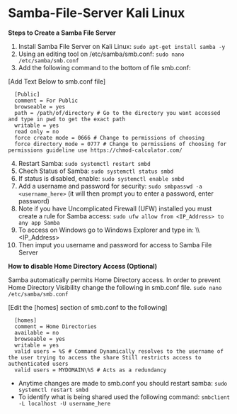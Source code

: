 # Samba-File-Server Kali Linux

**Steps to Create a Samba File Server**

1. Install Samba File Server on Kali Linux: `sudo apt-get install samba -y`
2. Using an editing tool on /etc/samba/smb.conf: `sudo nano /etc/samba/smb.conf`
3. Add the following command to the bottom of file smb.conf:
 
  [Add Text Below to smb.conf file]
      
      [Public]
      comment = For Public 
      browseable = yes 
      path = /path/of/directory # Go to the directory you want accessed and type in pwd to get the exact path 
      writable = yes 
      read only = no 
      force create mode = 0666 # Change to permissions of choosing 
      force directory mode = 0777 # Change to permissions of choosing for permissions guideline use https://chmod-calculator.com/

4. Restart Samba: `sudo systemctl restart smbd`
5. Chech Status of Samba: `sudo systemctl status smbd`
6. If status is disabled, enable: `sudo systemctl enable smbd`
7. Add a username and password for security: `sudo smbpasswd -a <username_here>` (it will then prompt you to enter a password, enter password)
8. Note if you have Uncomplicated Firewall (UFW) installed you must create a rule for Samba access: `sudo ufw allow from <IP_Address> to any app Samba`
9. To access on Windows go to Windows Explorer and type in: \\\\<IP_Address>
10. Then imput you username and password for access to Samba File Server

**How to disable Home Directory Access (Optional)** 

Samba automatically permits Home Directory access. In order to prevent Home Directory Visibility change the following in smb.conf file. `sudo nano /etc/samba/smb.conf`

[Edit the [homes] section of smb.conf to the following]
      
      [homes]
      comment = Home Directories
      available = no
      browseable = yes 
      writable = yes
      valid users = %S # Command Dynamically resolves to the username of the user trying to access the share Still restricts access to authenticated users
      valid users = MYDOMAIN\%S # Acts as a redundancy 

* Anytime changes are made to smb.conf you should restart samba: `sudo systemctl restart smbd`
* To identify what is being shared used the following command: `smbclient -L localhost -U username_here`
